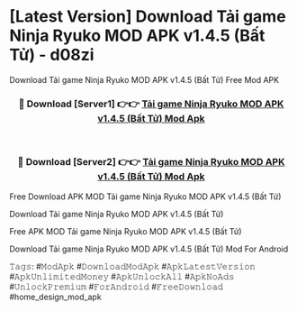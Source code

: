 # [Latest Version] Download Tải game Ninja Ryuko MOD APK v1.4.5 (Bất Tử) - d08zi

Download Tải game Ninja Ryuko MOD APK v1.4.5 (Bất Tử) Free Mod APK

<div align="center">
<h3>🔴 Download [Server1] 👉👉 <a href="https://apk-comot.site?title=Tải_game_Ninja_Ryuko_MOD_APK_v1.4.5_(Bất_Tử)">Tải game Ninja Ryuko MOD APK v1.4.5 (Bất Tử) Mod Apk</a></h3><br>

<h3>🔴 Download [Server2] 👉👉 <a href="https://apk-comot.site?title=Tải_game_Ninja_Ryuko_MOD_APK_v1.4.5_(Bất_Tử)">Tải game Ninja Ryuko MOD APK v1.4.5 (Bất Tử) Mod Apk</a></h3>
</div>


Free Download APK MOD Tải game Ninja Ryuko MOD APK v1.4.5 (Bất Tử)

Download Tải game Ninja Ryuko MOD APK v1.4.5 (Bất Tử) 

Free APK MOD Tải game Ninja Ryuko MOD APK v1.4.5 (Bất Tử) 

Download Tải game Ninja Ryuko MOD APK v1.4.5 (Bất Tử) Mod For Android

𝚃𝚊𝚐𝚜: #𝙼𝚘𝚍𝙰𝚙𝚔 #𝙳𝚘𝚠𝚗𝚕𝚘𝚊𝚍𝙼𝚘𝚍𝙰𝚙𝚔 #𝙰𝚙𝚔𝙻𝚊𝚝𝚎𝚜𝚝𝚅𝚎𝚛𝚜𝚒𝚘𝚗 #𝙰𝚙𝚔𝚄𝚗𝚕𝚒𝚖𝚒𝚝𝚎𝚍𝙼𝚘𝚗𝚎𝚢 #𝙰𝚙𝚔𝚄𝚗𝚕𝚘𝚌𝚔𝙰𝚕𝚕 #𝙰𝚙𝚔𝙽𝚘𝙰𝚍𝚜 #𝚄𝚗𝚕𝚘𝚌𝚔𝙿𝚛𝚎𝚖𝚒𝚞𝚖 #𝙵𝚘𝚛𝙰𝚗𝚍𝚛𝚘𝚒𝚍 #𝙵𝚛𝚎𝚎𝙳𝚘𝚠𝚗𝚕𝚘𝚊𝚍 #home_design_mod_apk